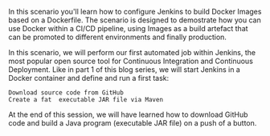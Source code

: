 In this scenario you'll learn how to configure Jenkins to build Docker Images based on a Dockerfile. The scenario is designed to demostrate how you can use Docker within a CI/CD pipeline, using Images as a build artefact that can be promoted to different environments and finally production.

In this scenario, we will perform our first automated job within Jenkins, the most popular open source tool for Continuous Integration and Continuous Deployment. Like in part 1 of this blog series, we will start Jenkins in a Docker container and define and run a first task:

    Download source code from GitHub
    Create a fat  executable JAR file via Maven

At the end of this session, we will have learned how to download GitHub code and build a Java program (executable JAR file) on a push of a button.
